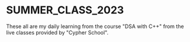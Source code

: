 # SUMMER_CLASS_2023
These all are my daily learning from the course "DSA with C++" from the live classes provided by "Cypher School".
